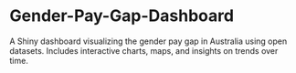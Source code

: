 # Gender-Pay-Gap-Dashboard
A Shiny dashboard visualizing the gender pay gap in Australia using open datasets. Includes interactive charts, maps, and insights on trends over time.
